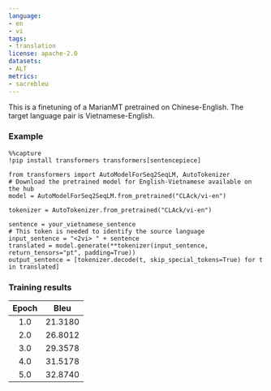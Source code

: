 ```yaml
---
language:
- en
- vi
tags:
- translation
license: apache-2.0
datasets:
- ALT
metrics:
- sacrebleu
---
```


This is a finetuning of a MarianMT pretrained on Chinese-English. The target language pair is Vietnamese-English.

### Example
```
%%capture
!pip install transformers transformers[sentencepiece]

from transformers import AutoModelForSeq2SeqLM, AutoTokenizer
# Download the pretrained model for English-Vietnamese available on the hub
model = AutoModelForSeq2SeqLM.from_pretrained("CLAck/vi-en")

tokenizer = AutoTokenizer.from_pretrained("CLAck/vi-en")

sentence = your_vietnamese_sentence
# This token is needed to identify the source language
input_sentence = "<2vi> " + sentence 
translated = model.generate(**tokenizer(input_sentence, return_tensors="pt", padding=True))
output_sentence = [tokenizer.decode(t, skip_special_tokens=True) for t in translated]
```

### Training results

| Epoch | Bleu    |
|:-----:|:-------:|
| 1.0   | 21.3180 |
| 2.0   | 26.8012 |
| 3.0   | 29.3578 |
| 4.0   | 31.5178 |
| 5.0   | 32.8740 |
